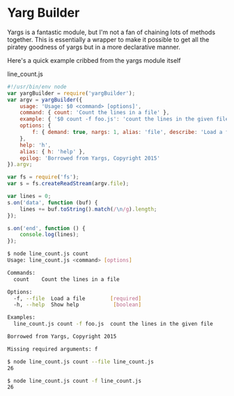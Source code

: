 Yarg Builder
============

Yargs is a fantastic module, but I'm not a fan of chaining lots of methods
together. This is essentially a wrapper to make it possible to get all the
piratey goodness of yargs but in a more declarative manner.

Here's a quick example cribbed from the yargs module itself

line_count.js
```js
#!/usr/bin/env node
var yargBuilder = require('yargBuilder');
var argv = yargBuilder({
    usage: 'Usage: $0 <command> [options]',
    command: { count: 'Count the lines in a file' },
    example: { '$0 count -f foo.js': 'count the lines in the given file' },
    options: {
        f: { demand: true, nargs: 1, alias: 'file', describe: 'Load a file' }
    },
    help: 'h',
    alias: { h: 'help' },
    epilog: 'Borrowed from Yargs, Copyright 2015'
}).argv;

var fs = require('fs');
var s = fs.createReadStream(argv.file);

var lines = 0;
s.on('data', function (buf) {
    lines += buf.toString().match(/\n/g).length;
});

s.on('end', function () {
    console.log(lines);
});
```

```bash
$ node line_count.js count
Usage: line_count.js <command> [options]

Commands:
  count    Count the lines in a file

Options:
  -f, --file  Load a file        [required]
  -h, --help  Show help           [boolean]

Examples:
  line_count.js count -f foo.js  count the lines in the given file

Borrowed from Yargs, Copyright 2015

Missing required arguments: f

$ node line_count.js count --file line_count.js
26

$ node line_count.js count -f line_count.js
26
```
